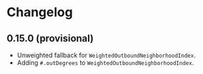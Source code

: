 # Changelog

## 0.15.0 (provisional)

- Unweighted fallback for `WeightedOutboundNeighborhoodIndex`.
- Adding `#.outDegrees` to `WeightedOutboundNeighborhoodIndex`.
